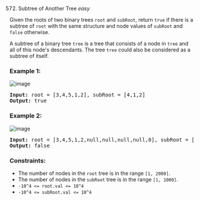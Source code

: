 572. Subtree of Another Tree
_easy_

Given the roots of two binary trees `root` and `subRoot`, return `true` if there is a subtree of `root` with the same structure and node values of `subRoot` and `false` otherwise.

A subtree of a binary tree `tree` is a tree that consists of a node in `tree` and all of this node's descendants. The tree `tree` could also be considered as a subtree of itself.

### Example 1:
![image](https://assets.leetcode.com/uploads/2021/04/28/subtree1-tree.jpg)

<pre>
<b>Input:</b> root = [3,4,5,1,2], subRoot = [4,1,2]
<b>Output:</b> true
</pre>

### Example 2:
![image](https://assets.leetcode.com/uploads/2021/04/28/subtree2-tree.jpg)

<pre>
<b>Input:</b> root = [3,4,5,1,2,null,null,null,null,0], subRoot = [4,1,2]
<b>Output:</b> false
</pre>

### Constraints:

- The number of nodes in the `root` tree is in the range `[1, 2000]`.
- The number of nodes in the `subRoot` tree is in the range `[1, 1000]`.
- `-10^4 <= root.val <= 10^4`
- `-10^4 <= subRoot.val <= 10^4`